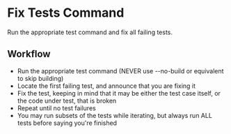 # Fix Tests Command

Run the appropriate test command and fix all failing tests.

## Workflow

- Run the appropriate test command (NEVER use --no-build or equivalent to skip building)
- Locate the first failing test, and announce that you are fixing it
- Fix the test, keeping in mind that it may be either the test case itself, or the code under test, that is broken
- Repeat until no test failures
- You may run subsets of the tests while iterating, but always run ALL tests before saying you're finished
